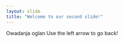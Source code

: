 ```yaml
---
layout: slide
title: "Welcome to our second slide!"
---
```

Owadanja oglan
Use the left arrow to go back!
